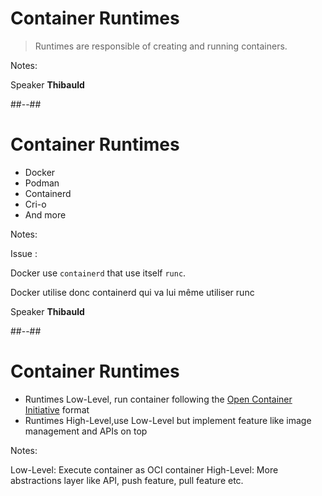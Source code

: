<!-- .slide: -->

# Container Runtimes 

> Runtimes are responsible of creating and running containers.

Notes: 

Speaker **Thibauld**

##--##

<!-- .slide: -->

# Container Runtimes 

* Docker
* Podman
* Containerd
* Cri-o
* And more

<!-- .element: class="list-fragment" -->

Notes: 

Issue : 

Docker use `containerd` that use itself `runc`.

Docker utilise donc containerd qui va lui même utiliser runc

Speaker **Thibauld**

##--## 

<!-- .slide: -->

# Container Runtimes 

* Runtimes Low-Level, run container following the [Open Container Initiative](https://opencontainers.org/) format
* Runtimes High-Level,use Low-Level but implement feature like image management and APIs on top

Notes: 

Low-Level: Execute container as OCI container
High-Level: More abstractions layer like API, push feature, pull feature etc.